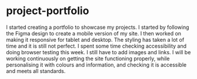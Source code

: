 # project-portfolio

I started creating a portfolio to showcase my projects. I started by following the Figma design to create a mobile version of my site. I then worked on making it responsive for tablet and desktop. 
The styling has taken a lot of time and it is still not perfect. I spent some time checking accessibility and doing browser testing this week. I still have to add images and links. I will be 
working continuously on getting the site functioning properly, while personalising it with colours and information, and checking it is accessible and meets all standards. 
